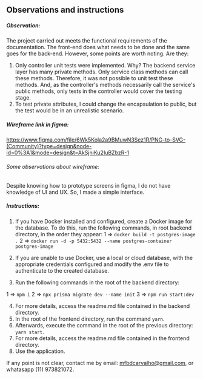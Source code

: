 ## Observations and instructions

##### Observation:

The project carried out meets the functional requirements of the documentation. The front-end does what needs to be done and the same goes for the back-end. However, some points are worth noting. Are they:

1. Only controller unit tests were implemented. Why? The backend service layer has many private methods. Only service class methods can call these methods. Therefore, it was not possible to unit test these methods. And, as the controller's methods necessarily call the service's public methods, only tests in the controller would cover the testing stage.
2. To test private attributes, I could change the encapsulation to public, but the test would be in an unrealistic scenario.

##### Wireframe link in figma:

https://www.figma.com/file/6Wk5Kola2a9BMuwN3Sez1R/PNG-to-SVG-(Community)?type=design&node-id=0%3A1&mode=design&t=AkSjniKu2IuBZbzR-1

###### Some observations about wireframe:

Despite knowing how to prototype screens in figma, I do not have knowledge of UI and UX. So, I made a simple interface.

##### Instructions:

1. If you have Docker installed and configured, create a Docker image for the database. To do this, run the following commands, in root backend directory, in the order they appear: 
1 => `docker build -t postgres-image .`
2 => `docker run -d -p 5432:5432 --name postgres-container postgres-image`

2. If you are unable to use Docker, use a local or cloud database, with the appropriate credentials configured and modify the .env file to authenticate to the created database.

3. Run the following commands in the root of the backend directory:

1 => `npm i`
2 => `npx prisma migrate dev --name init`
3 => `npm run start:dev`

4. For more details, access the readme.md file contained in the backend directory.
5. In the root of the frontend directory, run the command `yarn`.
6. Afterwards, execute the command in the root of the previous directory: `yarn start`.
7. For more details, access the readme.md file contained in the frontend directory.
8. Use the application.

If any point is not clear, contact me by email: mfbdcarvalho@gmail.com, or whatasapp (11) 973821072.